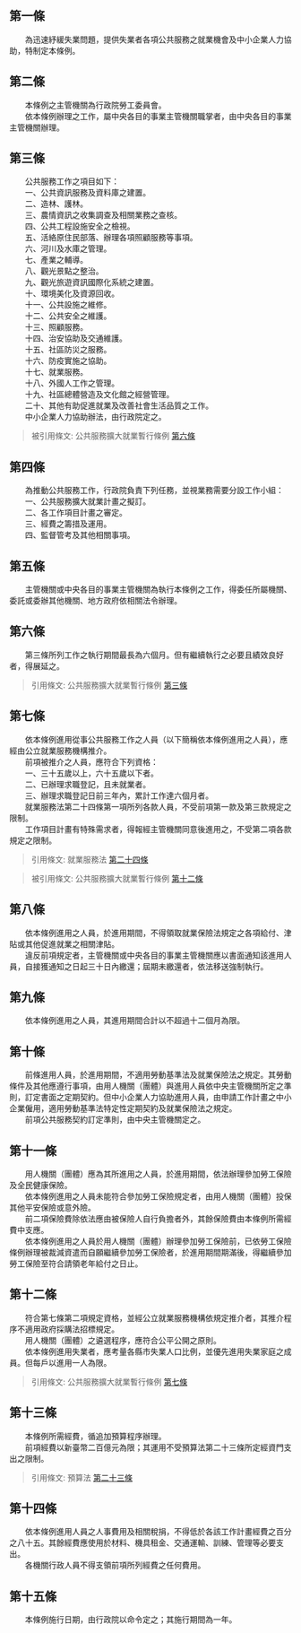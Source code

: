 第一條 
-------
　　為迅速紓緩失業問題，提供失業者各項公共服務之就業機會及中小企業人力協助，特制定本條例。  


第二條 
-------
　　本條例之主管機關為行政院勞工委員會。  
　　依本條例辦理之工作，屬中央各目的事業主管機關職掌者，由中央各目的事業主管機關辦理。  


第三條 
-------
　　公共服務工作之項目如下：  
　　一、公共資訊服務及資料庫之建置。  
　　二、造林、護林。  
　　三、農情資訊之收集調查及相關業務之查核。  
　　四、公共工程設施安全之檢視。  
　　五、活絡原住民部落、辦理各項照顧服務等事項。  
　　六、河川及水庫之管理。  
　　七、產業之輔導。  
　　八、觀光景點之整治。  
　　九、觀光旅遊資訊國際化系統之建置。  
　　十、環境美化及資源回收。  
　　十一、公共設施之維修。  
　　十二、公共安全之維護。  
　　十三、照顧服務。  
　　十四、治安協助及交通維護。  
　　十五、社區防災之服務。  
　　十六、防疫實施之協助。  
　　十七、就業服務。  
　　十八、外國人工作之管理。  
　　十九、社區總體營造及文化館之經營管理。  
　　二十、其他有助促進就業及改善社會生活品質之工作。  
　　中小企業人力協助辦法，由行政院定之。  
> 被引用條文: 公共服務擴大就業暫行條例 [第六條](../../勞動人力/人力資源/公共服務擴大就業暫行條例.md#第六條-)



第四條 
-------
　　為推動公共服務工作，行政院負責下列任務，並視業務需要分設工作小組：  
　　一、公共服務擴大就業計畫之擬訂。  
　　二、各工作項目計畫之審定。  
　　三、經費之籌措及運用。  
　　四、監督管考及其他相關事項。  


第五條 
-------
　　主管機關或中央各目的事業主管機關為執行本條例之工作，得委任所屬機關、委託或委辦其他機關、地方政府依相關法令辦理。  


第六條 
-------
　　第三條所列工作之執行期間最長為六個月。但有繼續執行之必要且績效良好者，得展延之。  
> 引用條文: 公共服務擴大就業暫行條例 [第三條](../../勞動人力/人力資源/公共服務擴大就業暫行條例.md#第三條-)



第七條 
-------
　　依本條例進用從事公共服務工作之人員（以下簡稱依本條例進用之人員），應經由公立就業服務機構推介。  
　　前項被推介之人員，應符合下列資格：  
　　一、三十五歲以上，六十五歲以下者。  
　　二、已辦理求職登記，且未就業者。  
　　三、辦理求職登記日前三年內，累計工作達六個月者。  
　　就業服務法第二十四條第一項所列各款人員，不受前項第一款及第三款規定之限制。  
　　工作項目計畫有特殊需求者，得報經主管機關同意後進用之，不受第二項各款規定之限制。  
> 引用條文: 就業服務法 [第二十四條](../../勞動人力/人力資源/就業服務法.md#第二十四條-)

> 被引用條文: 公共服務擴大就業暫行條例 [第十二條](../../勞動人力/人力資源/公共服務擴大就業暫行條例.md#第十二條-)



第八條 
-------
　　依本條例進用之人員，於進用期間，不得領取就業保險法規定之各項給付、津貼或其他促進就業之相關津貼。  
　　違反前項規定者，主管機關或中央各目的事業主管機關應以書面通知該進用人員，自接獲通知之日起三十日內繳還；屆期未繳還者，依法移送強制執行。  


第九條 
-------
　　依本條例進用之人員，其進用期間合計以不超過十二個月為限。  


第十條 
-------
　　前條進用人員，於進用期間，不適用勞動基準法及就業保險法之規定。其勞動條件及其他應遵行事項，由用人機關（團體）與進用人員依中央主管機關所定之準則，訂定書面之定期契約。但中小企業人力協助進用人員，由申請工作計畫之中小企業僱用，適用勞動基準法特定性定期契約及就業保險法之規定。  
　　前項公共服務契約訂定準則，由中央主管機關定之。  


第十一條 
---------
　　用人機關（團體）應為其所進用之人員，於進用期間，依法辦理參加勞工保險及全民健康保險。  
　　依本條例進用之人員未能符合參加勞工保險規定者，由用人機關（團體）投保其他平安保險或意外險。  
　　前二項保險費除依法應由被保險人自行負擔者外，其餘保險費由本條例所需經費中支應。  
　　依本條例進用之人員於用人機關（團體）辦理參加勞工保險前，已依勞工保險條例辦理被裁減資遣而自願繼續參加勞工保險者，於進用期間期滿後，得繼續參加勞工保險至符合請領老年給付之日止。  


第十二條 
---------
　　符合第七條第二項規定資格，並經公立就業服務機構依規定推介者，其推介程序不適用政府採購法招標規定。  
　　用人機關（團體）之遴選程序，應符合公平公開之原則。  
　　依本條例進用失業者，應考量各縣市失業人口比例，並優先進用失業家庭之成員。但每戶以進用一人為限。  
> 引用條文: 公共服務擴大就業暫行條例 [第七條](../../勞動人力/人力資源/公共服務擴大就業暫行條例.md#第七條-)



第十三條 
---------
　　本條例所需經費，循追加預算程序辦理。  
　　前項經費以新臺幣二百億元為限；其運用不受預算法第二十三條所定經資門支出之限制。  
> 引用條文: 預算法 [第二十三條](../../主計/預算/預算法.md#第二十三條-收支平衡原則)



第十四條 
---------
　　依本條例進用人員之人事費用及相關稅捐，不得低於各該工作計畫經費之百分之八十五。其餘經費應使用於材料、機具租金、交通運輸、訓練、管理等必要支出。  
　　各機關行政人員不得支領前項所列經費之任何費用。  


第十五條 
---------
　　本條例施行日期，由行政院以命令定之；其施行期間為一年。